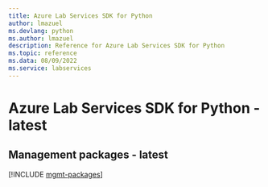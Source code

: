 ```yaml
---
title: Azure Lab Services SDK for Python
author: lmazuel
ms.devlang: python
ms.author: lmazuel
description: Reference for Azure Lab Services SDK for Python
ms.topic: reference
ms.data: 08/09/2022
ms.service: labservices
---
```

# Azure Lab Services SDK for Python - latest

## Management packages - latest
[!INCLUDE [mgmt-packages](lab-services-mgmt-index.md)]